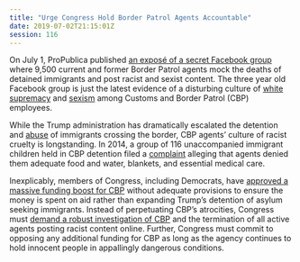 ```yaml
---
title: "Urge Congress Hold Border Patrol Agents Accountable"
date: 2019-07-02T21:15:01Z
session: 116
---
```

On July 1, ProPublica published [an exposé of a secret Facebook group](https://www.propublica.org/article/secret-border-patrol-facebook-group-agents-joke-about-migrant-deaths-post-sexist-memes) where 9,500 current and former Border Patrol agents mock the deaths of detained immigrants and post racist and sexist content. The three year old Facebook group is just the latest evidence of a disturbing culture of [white](https://www.documentcloud.org/documents/6178150-BOWEN-TEXT-MESSAGE-EXHIBIT-DEF.html) [supremacy](https://www.washingtonpost.com/nation/2019/05/20/mindless-murdering-savages-border-agent-used-slurs-before-allegedly-hitting-migrant-with-his-truck/?utm_term=.7d09cc499eca) and [sexism](https://www.politico.com/story/2017/11/14/women-federal-law-enforcement-male-dominated-244649) among Customs and Border Patrol (CBP) employees. 

While the Trump administration has dramatically escalated the detention and [abuse](https://www.buzzfeednews.com/article/adolfoflores/immigrants-drinking-toilets-water-aoc-border-patrol) of immigrants crossing the border, CBP agents’ culture of racist cruelty is longstanding. In 2014, a group of 116 unaccompanied immigrant children held in CBP detention filed a [complaint](https://www.acluaz.org/sites/default/files/documents/DHS%20Complaint%20re%20CBP%20Abuse%20of%20UICs.pdf) alleging that agents denied them adequate food and water, blankets, and essential medical care. 

Inexplicably, members of Congress, including Democrats, have [approved a massive funding boost for CBP](https://www.npr.org/2019/06/27/736721020/house-passes-senate-version-of-new-funding-to-ease-border-crisis) without adequate provisions to ensure the money is spent on aid rather than expanding Trump’s detention of asylum seeking immigrants. Instead of perpetuating CBP’s atrocities, Congress must [demand a robust investigation of CBP](https://www.politico.com/story/2019/07/01/secret-border-patrol-facebook-group-1392083) and the termination of all active agents posting racist content online. Further, Congress must commit to opposing any additional funding for CBP as long as the agency continues to hold innocent people in appallingly dangerous conditions. 
